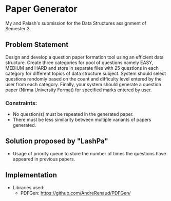 # Paper Generator

My and Palash's submission for the Data Structures assignment of Semester 3.

## Problem Statement

Design and develop a question paper formation tool using an efficient data structure. Create three categories for pool of questions namely EASY, MEDIUM and HARD and store in separate files with 25 questions in each category for different topics of data structure subject. System should select questions randomly based on the count and difficulty level entered by the user from each category. Finally, your system should generate a question paper (Nirma University Format) for specified marks entered by user.

### **Constraints:**

- No question(s) must be repeated in the generated paper.
- There must be less similarity between multiple variants of papers generated.

## Solution proposed by "LashPa"

- Usage of priority queue to store the number of times the questions have appeared in previous papers.

## Implementation

- Libraries used:
    - PDFGen: https://github.com/AndreRenaud/PDFGen/
